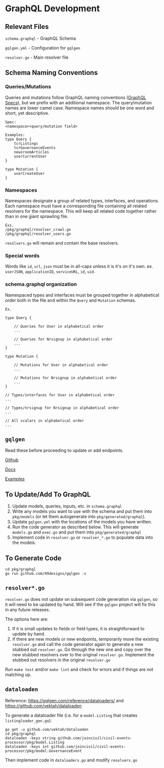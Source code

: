 # GraphQL Development

## Relevant Files

`schema.graphql` - GraphQL Schema

`gqlgen.yml` - Configuration for `gqlgen`

`resolver.go` - Main resolver file

## Schema Naming Conventions

### Queries/Mutations
Queries and mutations follow GraphQL naming conventions ([GraphQL Specs](https://facebook.github.io/graphql/June2018/#sec-Schema)), but we prefix with an additional namespace. The query/mutation names are lower camel case. Namespace names should be one word and short, yet descriptive.

```
Spec:
<namespace><query/mutation field>

Examples:
type Query {
	tcrListings
	tcrGovernanceEvents
	newsroomArticles
	userCurrentUser
}

type Mutation {
	userCreateUser
}
```

### Namespaces
Namespaces designate a group of related types, interfaces, and operations.  Each namespace must have a corresponding file containing all related resolvers for the namespace.  This will keep all related code together rather than in one giant sprawling file.

```
Exs.
/pkg/graphql/resolver_crawl.go
/pkg/graphql/resolver_users.go

```

`resolvers.go` will remain and contain the base resolvers.

### Special words
Words like `id`, `url`, `json` must be in all-caps unless it is it's on it's own.  ex. `userJSON`, `applicationID`, `serviceURL`, `id`, `uid`.


### schema.graphql organization

Namespaced types and interfaces must be grouped together in alphabetical order both in the file and within the `Query` and `Mutation` schemas.

```
Ex.

type Query {

	// Queries for User in alphabetical order
	...

	// Queries for Nrsignup in alphabetical order
	...
}

type Mutation {

	// Mutations for User in alphabetical order
	...

	// Mutations for Nrsignup in alphabetical order
	...
}

// Types/interfaces for User in alphabetical order
...

// Types/nrsignup for Nrsignup in alphabetical order
...

// All scalars in alphabetical order
...

```

## `gqlgen`

Read these before proceeding to update or add endpoints.

[Github](https://github.com/99designs/gqlgen)

[Docs](http://gqlgen.com)

[Examples](https://github.com/99designs/gqlgen/tree/master/example)


## To Update/Add To GraphQL

1. Update models, queries, inputs, etc. in `schema.graphql`
2. Write any models you want to use with the schema and put them into `pkg/models` (or let them autogenerate into `pkg/generated/graphql`).
3. Update `gqlgen.yml` with the locations of the models you have written.
4. Run the code generator as described below. This will generate `models.go` and `exec.go` and put them into `pkg/generated/graphql`
5. Implement code in `resolver.go` or `resolver_*.go` to populate data into the models.

## To Generate Code
```
cd pkg/graphql
go run github.com/99designs/gqlgen -v
```

## `resolver*.go`

`resolver.go` does not update on subsequent code generation via `gqlgen`, so it will need to be updated by hand. Will see if the `gqlgen` project will fix this in any future releases.

The options here are:

1. If it is small updates to fields or field types, it is straightforward to update by hand.
2. If there are new models or new endpoints, temporarily move the existing `resolver.go` and call the code generator again to generate a new stubbed out `resolver.go`.  Go through the new one and copy over the new stubbed resolvers over to the original `resolver.go`.  Implement the stubbed out resolvers in the original `resolver.go`

Run `make test` and/or `make lint` and check for errors and if things are not matching up.

## `dataloaden`
Reference: https://gqlgen.com/reference/dataloaders/ and https://github.com/vektah/dataloaden

To generate a dataloader file (i.e. for a `model.Listing` that creates `listingloader_gen.go`):
```
go get -u github.com/vektah/dataloaden
cd pkg/graphql
dataloaden -keys string github.com/joincivil/civil-events-processor/pkg/model.Listing
dataloaden -keys int github.com/joincivil/civil-events-processor/pkg/model.GovernanceEvent
```
Then implement code in `dataloaders.go` and modify `resolvers.go`
